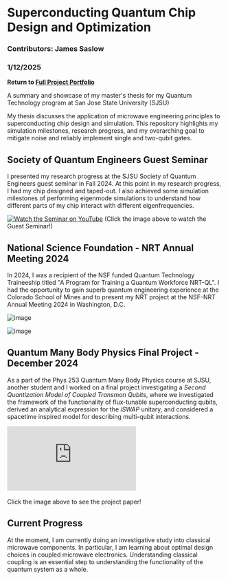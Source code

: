 # Superconducting Quantum Chip Design and Optimization

### Contributors: James Saslow
### 1/12/2025

<b> Return to [Full Project Portfolio](https://github.com/jamessaslow/portfolio) </b>

A summary and showcase of my master's thesis for my Quantum Technology program at San Jose State University (SJSU)

My thesis discusses the application of microwave engineering principles to superconducting chip design and simulation. This repository highlights my simulation milestones, research progress, and my overarching goal to mitigate noise and reliably implement single and two-qubit gates.

## Society of Quantum Engineers Guest Seminar

I presented my research progress at the SJSU Society of Quantum Engineers guest seminar in Fall 2024.
At this point in my research progress, I had my chip designed and taped-out. I also achieved some simulation milestones of performing eigenmode simulations to understand how different parts of my chip interact with different eigenfrequencies.

[![Watch the Seminar on YouTube](https://img.youtube.com/vi/r9jCh_YBCD0/maxresdefault.jpg)](https://www.youtube.com/watch?v=r9jCh_YBCD0)
(Click the image above to watch the Guest Seminar!)



## National Science Foundation - NRT Annual Meeting 2024

In 2024, I was a recipient of the NSF funded Quantum Technology Traineeship titled "A Program for Training a Quantum Workforce NRT-QL". I had the opportunity to gain superb quantum engineering experience at the Colorado School of Mines and to present my NRT project at the NSF-NRT Annual Meeting 2024 in Washington, D.C.

![image](https://github.com/user-attachments/assets/6566d68d-decd-4d0a-9599-f64ae88df59a)

![image](https://github.com/user-attachments/assets/7f3ec8ae-627d-497d-83fc-f0ffc01a0f25)

## Quantum Many Body Physics Final Project - December 2024

As a part of the Phys 253 Quantum Many Body Physics course at SJSU, another student and I worked on a final project investigating a *Second Quantization Model of Coupled Transmon Qubits*, where we investigated the framework of the functionality of flux-tunable superconducting qubits, derived an analytical expression for the $iSWAP$ unitary, and considered a spacetime inspired model for describing multi-qubit interactions.


![[diagram](https://github.com/user-attachments/assets/70165abf-b4de-40e1-80d3-e5f53530a897)](https://github.com/jamessaslow/quantum-chip-design-and-optimization/blob/main/A_Second_Quantization_Model_of_Coupled_Transmon_Qubits.pdf)

Click the image above to see the project paper!




## Current Progress

At the moment, I am currently doing an investigative study into classical microwave components. In particular, I am learning about optimal design choices in coupled microwave electronics. Understanding classical coupling is an essential step to understanding the functionality of the quantum system as a whole.
